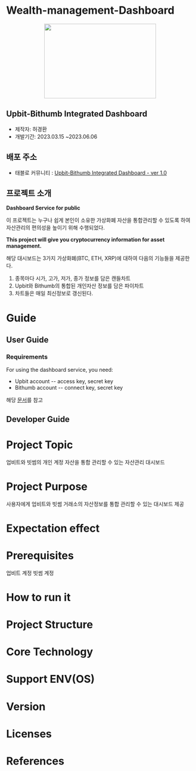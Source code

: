 # Wealth-management-Dashboard
<p align="center">
  <img src="https://storage.cobak.co/uploads/1678684322283944_e59b7c420a.png" width="300" height="200">
</p>


## Upbit-Bithumb Integrated Dashboard
- 제작자: 허경환
- 개발기간: 2023.03.15 ~2023.06.06


## 배포 주소
- 태블로 커뮤니티 : [Upbit-Bithumb Integrated Dashboard - ver 1.0](https://public.tableau.com/views/sw_16854476691840/sheet4?:language=ko-KR&:display_count=n&:origin=viz_share_link)


## 프로젝트 소개
**Dashboard Service for public**

이 프로젝트는 누구나 쉽게 본인이 소유한 가상화폐 자산을 통합관리할 수 있도록 하여  
자산관리의 편의성을 높이기 위해 수행되었다.

**This project will give you cryptocurrency information for asset management.**

해당 대시보드는 3가지 가상화폐(BTC, ETH, XRP)에 대하여 다음의 기능들을 제공한다.
1. 종목마다 시가, 고가, 저가, 종가 정보를 담은 캔들차트
2. Upbit와 Bithumb의 통합된 개인자산 정보를 담은 파이차트
3. 차트들은 매일 최신정보로 갱신된다.



# Guide
## User Guide
### Requirements
For using the dashboard service, you need:
- Upbit account
-- access key, secret key
- Bithumb account
-- connect key, secret key

해당 [문서](https://github.com/hkh1284/Wealth-management-Dashboard/blob/main/doc/Requirement.pdf)를 참고




## Developer Guide



# Project Topic
업비트와 빗썸의 개인 계정 자산을 통합 관리할 수 있는 자산관리 대시보드


# Project Purpose
사용자에게 업비트와 빗썸 거래소의 자산정보를 통합 관리할 수 있는 대시보드 제공

# Expectation effect


# Prerequisites
업비트 계정
빗썸 계정


# How to run it


# Project Structure


# Core Technology

# Support ENV(OS)


# Version


# Licenses


# References








